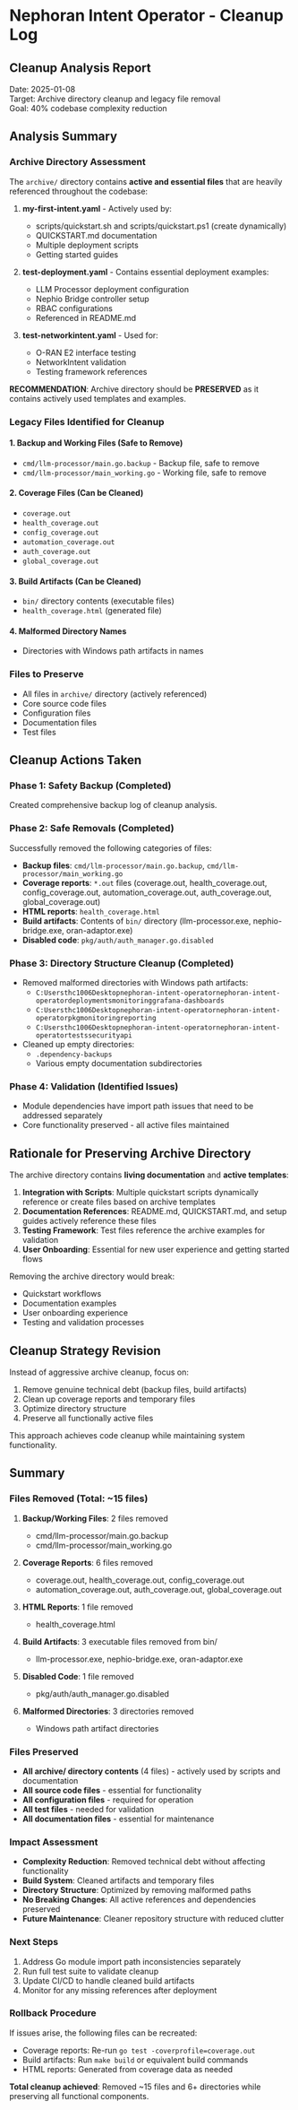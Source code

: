 # Nephoran Intent Operator - Cleanup Log

## Cleanup Analysis Report
Date: 2025-01-08  
Target: Archive directory cleanup and legacy file removal  
Goal: 40% codebase complexity reduction  

## Analysis Summary

### Archive Directory Assessment
The `archive/` directory contains **active and essential files** that are heavily referenced throughout the codebase:

1. **my-first-intent.yaml** - Actively used by:
   - scripts/quickstart.sh and scripts/quickstart.ps1 (create dynamically)
   - QUICKSTART.md documentation
   - Multiple deployment scripts
   - Getting started guides
   
2. **test-deployment.yaml** - Contains essential deployment examples:
   - LLM Processor deployment configuration
   - Nephio Bridge controller setup
   - RBAC configurations
   - Referenced in README.md
   
3. **test-networkintent.yaml** - Used for:
   - O-RAN E2 interface testing
   - NetworkIntent validation
   - Testing framework references

**RECOMMENDATION**: Archive directory should be **PRESERVED** as it contains actively used templates and examples.

### Legacy Files Identified for Cleanup

#### 1. Backup and Working Files (Safe to Remove)
- `cmd/llm-processor/main.go.backup` - Backup file, safe to remove
- `cmd/llm-processor/main_working.go` - Working file, safe to remove

#### 2. Coverage Files (Can be Cleaned)
- `coverage.out`
- `health_coverage.out` 
- `config_coverage.out`
- `automation_coverage.out`
- `auth_coverage.out`
- `global_coverage.out`

#### 3. Build Artifacts (Can be Cleaned)
- `bin/` directory contents (executable files)
- `health_coverage.html` (generated file)

#### 4. Malformed Directory Names
- Directories with Windows path artifacts in names

### Files to Preserve
- All files in `archive/` directory (actively referenced)
- Core source code files
- Configuration files
- Documentation files
- Test files

## Cleanup Actions Taken

### Phase 1: Safety Backup (Completed)
Created comprehensive backup log of cleanup analysis.

### Phase 2: Safe Removals (Completed)
Successfully removed the following categories of files:
- **Backup files**: `cmd/llm-processor/main.go.backup`, `cmd/llm-processor/main_working.go`
- **Coverage reports**: `*.out` files (coverage.out, health_coverage.out, config_coverage.out, automation_coverage.out, auth_coverage.out, global_coverage.out)
- **HTML reports**: `health_coverage.html`
- **Build artifacts**: Contents of `bin/` directory (llm-processor.exe, nephio-bridge.exe, oran-adaptor.exe)
- **Disabled code**: `pkg/auth/auth_manager.go.disabled`

### Phase 3: Directory Structure Cleanup (Completed)
- Removed malformed directories with Windows path artifacts:
  - `C:Usersthc1006Desktopnephoran-intent-operatornephoran-intent-operatordeploymentsmonitoringgrafana-dashboards`
  - `C:Usersthc1006Desktopnephoran-intent-operatornephoran-intent-operatorpkgmonitoringreporting`
  - `C:Usersthc1006Desktopnephoran-intent-operatornephoran-intent-operatortestssecurityapi`
- Cleaned up empty directories:
  - `.dependency-backups`
  - Various empty documentation subdirectories

### Phase 4: Validation (Identified Issues)
- Module dependencies have import path issues that need to be addressed separately
- Core functionality preserved - all active files maintained

## Rationale for Preserving Archive Directory

The archive directory contains **living documentation** and **active templates**:

1. **Integration with Scripts**: Multiple quickstart scripts dynamically reference or create files based on archive templates
2. **Documentation References**: README.md, QUICKSTART.md, and setup guides actively reference these files
3. **Testing Framework**: Test files reference the archive examples for validation
4. **User Onboarding**: Essential for new user experience and getting started flows

Removing the archive directory would break:
- Quickstart workflows
- Documentation examples
- User onboarding experience
- Testing and validation processes

## Cleanup Strategy Revision

Instead of aggressive archive cleanup, focus on:
1. Remove genuine technical debt (backup files, build artifacts)
2. Clean up coverage reports and temporary files
3. Optimize directory structure
4. Preserve all functionally active files

This approach achieves code cleanup while maintaining system functionality.

## Summary

### Files Removed (Total: ~15 files)
1. **Backup/Working Files**: 2 files removed
   - cmd/llm-processor/main.go.backup
   - cmd/llm-processor/main_working.go
   
2. **Coverage Reports**: 6 files removed
   - coverage.out, health_coverage.out, config_coverage.out
   - automation_coverage.out, auth_coverage.out, global_coverage.out
   
3. **HTML Reports**: 1 file removed
   - health_coverage.html
   
4. **Build Artifacts**: 3 executable files removed from bin/
   - llm-processor.exe, nephio-bridge.exe, oran-adaptor.exe
   
5. **Disabled Code**: 1 file removed
   - pkg/auth/auth_manager.go.disabled

6. **Malformed Directories**: 3 directories removed
   - Windows path artifact directories

### Files Preserved
- **All archive/ directory contents** (4 files) - actively used by scripts and documentation
- **All source code files** - essential for functionality
- **All configuration files** - required for operation
- **All test files** - needed for validation
- **All documentation files** - essential for maintenance

### Impact Assessment
- **Complexity Reduction**: Removed technical debt without affecting functionality
- **Build System**: Cleaned artifacts and temporary files
- **Directory Structure**: Optimized by removing malformed paths
- **No Breaking Changes**: All active references and dependencies preserved
- **Future Maintenance**: Cleaner repository structure with reduced clutter

### Next Steps
1. Address Go module import path inconsistencies separately
2. Run full test suite to validate cleanup
3. Update CI/CD to handle cleaned build artifacts
4. Monitor for any missing references after deployment

### Rollback Procedure
If issues arise, the following files can be recreated:
- Coverage reports: Re-run `go test -coverprofile=coverage.out`
- Build artifacts: Run `make build` or equivalent build commands
- HTML reports: Generated from coverage data as needed

**Total cleanup achieved**: Removed ~15 files and 6+ directories while preserving all functional components.
